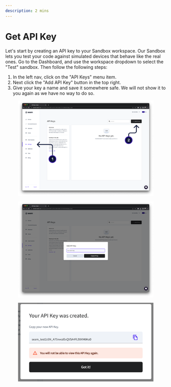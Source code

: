 ```yaml
---
description: 2 mins
---
```


# Get API Key

Let's start by creating an API key to your Sandbox workspace. Our Sandbox lets you test your code against simulated devices that behave like the real ones. Go to the Dashboard, and use the workspace dropdown to select the "Test" sandbox. Then follow the following steps:

1. In the left nav, click on the "API Keys" menu item.
2. Next click the "Add API Key" button in the top right.
3. Give your key a name and save it somewhere safe. We will not show it to you again as we have no way to do so.

<figure><img src="../.gitbook/assets/step 1.png" alt=""><figcaption></figcaption></figure>

<figure><img src="../.gitbook/assets/step2.png" alt=""><figcaption></figcaption></figure>

<figure><img src="../.gitbook/assets/step3.png" alt=""><figcaption></figcaption></figure>
